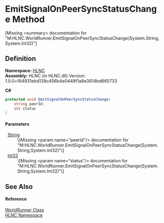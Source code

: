 # EmitSignalOnPeerSyncStatusChange Method


\[Missing &lt;summary&gt; documentation for "M:HLNC.WorldRunner.EmitSignalOnPeerSyncStatusChange(System.String,System.Int32)"\]



## Definition
**Namespace:** <a href="N_HLNC">HLNC</a>  
**Assembly:** HLNC (in HLNC.dll) Version: 1.0.0+f84931ebd138c456b4e0448f1a8e3814bd665733

**C#**
``` C#
protected void EmitSignalOnPeerSyncStatusChange(
	string peerId,
	int status
)
```



#### Parameters
<dl><dt>  <a href="https://learn.microsoft.com/dotnet/api/system.string" target="_blank" rel="noopener noreferrer">String</a></dt><dd>\[Missing &lt;param name="peerId"/&gt; documentation for "M:HLNC.WorldRunner.EmitSignalOnPeerSyncStatusChange(System.String,System.Int32)"\]</dd><dt>  <a href="https://learn.microsoft.com/dotnet/api/system.int32" target="_blank" rel="noopener noreferrer">Int32</a></dt><dd>\[Missing &lt;param name="status"/&gt; documentation for "M:HLNC.WorldRunner.EmitSignalOnPeerSyncStatusChange(System.String,System.Int32)"\]</dd></dl>

## See Also


#### Reference
<a href="T_HLNC_WorldRunner">WorldRunner Class</a>  
<a href="N_HLNC">HLNC Namespace</a>  
